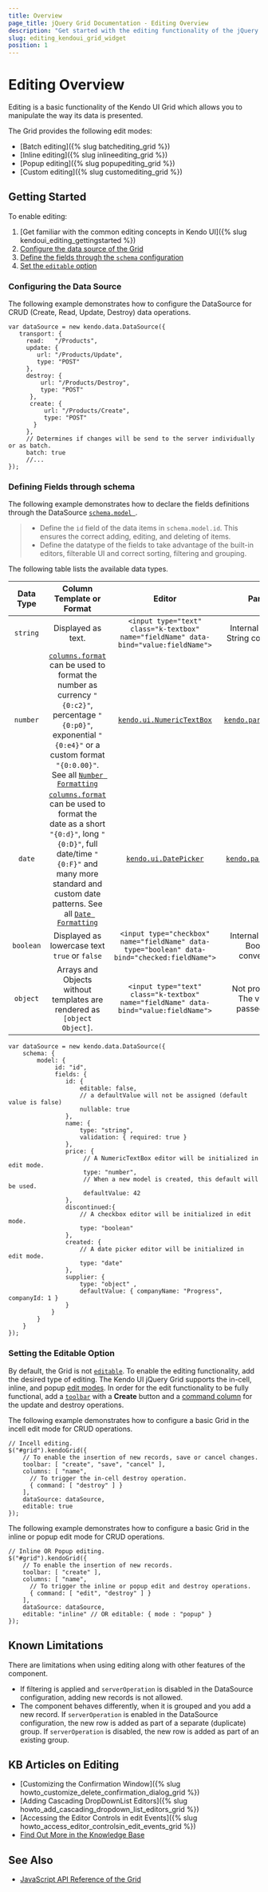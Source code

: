 ```yaml
---
title: Overview
page_title: jQuery Grid Documentation - Editing Overview
description: "Get started with the editing functionality of the jQuery Grid by Kendo UI allowing you to manipulate the way the data is presented."
slug: editing_kendoui_grid_widget
position: 1
---
```


# Editing Overview

Editing is a basic functionality of the Kendo UI Grid which allows you to manipulate the way its data is presented.

The Grid provides the following edit modes:
* [Batch editing]({% slug batchediting_grid %})
* [Inline editing]({% slug inlineediting_grid %})
* [Popup editing]({% slug popupediting_grid %})
* [Custom editing]({% slug customediting_grid %})

## Getting Started

To enable editing:

1. [Get familiar with the common editing concepts in Kendo UI]({% slug kendoui_editing_gettingstarted %})
1. [Configure the data source of the Grid](#configuring-the-data-source)
1. [Define the fields through the `schema` configuration](#defining-fields-through-schema)
1. [Set the `editable` option](#setting-the-editable-option)

### Configuring the Data Source

The following example demonstrates how to configure the DataSource for CRUD (Create, Read, Update, Destroy) data operations.

    var dataSource = new kendo.data.DataSource({
       transport: {
         read:   "/Products",
         update: {
            url: "/Products/Update",
            type: "POST"
         },
         destroy: {
             url: "/Products/Destroy",
             type: "POST"
          },
          create: {
              url: "/Products/Create",
              type: "POST"
           }
         },
         // Determines if changes will be send to the server individually or as batch.
         batch: true
         //...
    });

### Defining Fields through schema

The following example demonstrates how to declare the fields definitions through the DataSource [`schema.model `](/api/javascript/data/datasource/configuration/schema.model).

> * Define the `id` field of the data items in `schema.model.id`. This ensures the correct adding, editing, and deleting of items.
> * Define the datatype of the fields to take advantage of the built-in editors, filterable UI and correct sorting, filtering and grouping.

The following table lists the available data types.

Data Type | Column Template or Format | Editor | Parser
:-------: | :----: | :--------: | :------------------:
`string`| Displayed as text.  | `<input type="text" class="k-textbox" name="fieldName" data-bind="value:fieldName">` | Internal method. String conversion.
`number`| [`columns.format`](https://docs.telerik.com/kendo-ui/api/javascript/ui/grid/configuration/columns.format) can be used to format the number as currency `"{0:c2}"`, percentage `"{0:p0}"`, exponential `"{0:e4}"` or a custom format `"{0:0.00}"`. See all [`Number Formatting`](/framework/globalization/numberformatting) | [`kendo.ui.NumericTextBox`](/controls/numerictextbox/overview) | [`kendo.parseFloat()`](/api/javascript/kendo/methods/parsefloat)
`date` | [`columns.format`](https://docs.telerik.com/kendo-ui/api/javascript/ui/grid/configuration/columns.format) can be used to format the date as a short `"{0:d}"`, long `"{0:D}"`, full date/time `"{0:F}"` and many more standard and custom date patterns. See all [`Date Formatting`](/framework/globalization/dateformatting) | [`kendo.ui.DatePicker`](/controls/datepicker/overview) | [`kendo.parseDate()`](/api/javascript/kendo/methods/parsedate)
`boolean` | Displayed as lowercase text `true` or `false` | `<input type="checkbox" name="fieldName" data-type="boolean" data-bind="checked:fieldName">`| Internal method. Boolean conversion.
`object` |  Arrays and Objects without templates are rendered as `[object Object]`.| `<input type="text" class="k-textbox" name="fieldName" data-bind="value:fieldName">` | Not processed. The value is passed as is.

    var dataSource = new kendo.data.DataSource({
        schema: {
            model: {
                 id: "id",
                 fields: {
                    id: {
                        editable: false,
                        // a defaultValue will not be assigned (default value is false)
                        nullable: true
                    },
                    name: {
                        type: "string",
                        validation: { required: true }
                    },
                    price: {
                         // A NumericTextBox editor will be initialized in edit mode.
                         type: "number",
                         // When a new model is created, this default will be used.
                         defaultValue: 42
                    },
                    discontinued:{
                        // A checkbox editor will be initialized in edit mode.
                        type: "boolean"
                    },
                    created: {
                        // A date picker editor will be initialized in edit mode.
                        type: "date"
                    },
                    supplier: {
                        type: "object" ,
                        defaultValue: { companyName: "Progress", companyId: 1 }
                    }
                }
            }
        }
    });

### Setting the Editable Option

By default, the Grid is not [`editable`](/api/javascript/ui/grid/configuration/editable). To enable the editing functionality, add the desired type of editing. The Kendo UI jQuery Grid supports the in-cell, inline, and popup [edit modes](/api/javascript/ui/grid/configuration/editable.mode). In order for the edit functionality to be fully functional, add a [`toolbar`](/api/javascript/ui/grid/configuration/toolbar) with a **Create** button and a [command column](/api/javascript/ui/grid/configuration/columns.command) for the update and destroy operations.

The following example demonstrates how to configure a basic Grid in the incell edit mode for CRUD operations.

    // Incell editing.
    $("#grid").kendoGrid({
        // To enable the insertion of new records, save or cancel changes.
        toolbar: [ "create", "save", "cancel" ],
        columns: [ "name",
          // To trigger the in-cell destroy operation.
          { command: [ "destroy" ] }
        ],
        dataSource: dataSource,
        editable: true
    });

The following example demonstrates how to configure a basic Grid in the inline or popup edit mode for CRUD operations.

    // Inline OR Popup editing.
    $("#grid").kendoGrid({
        // To enable the insertion of new records.
        toolbar: [ "create" ],
        columns: [ "name",
          // To trigger the inline or popup edit and destroy operations.
          { command: [ "edit", "destroy" ] }
        ],
        dataSource: dataSource,
        editable: "inline" // OR editable: { mode : "popup" }
    });

## Known Limitations

There are limitations when using editing along with other features of the component.

* If filtering is applied and `serverOperation` is disabled in the DataSource configuration, adding new records is not allowed. 
* The component behaves differently, when it is grouped and you add a new record. If `serverOperation` is enabled in the DataSource configuration, the new row is added as part of a separate (duplicate) group. If `serverOperation` is disabled, the new row is added as part of an existing group. 

## KB Articles on Editing

* [Customizing the Confirmation Window]({% slug howto_customize_delete_confirmation_dialog_grid %})
* [Adding Cascading DropDownList Editors]({% slug howto_add_cascading_dropdown_list_editors_grid %})
* [Accessing the Editor Controls in edit Events]({% slug howto_access_editor_controlsin_edit_events_grid %})
* [Find Out More in the Knowledge Base](/knowledge-base)

## See Also

* [JavaScript API Reference of the Grid](/api/javascript/ui/grid)
